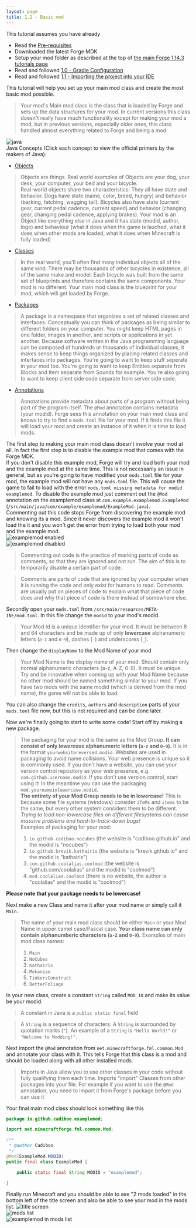```yaml
---
layout: page
title: 1.2 - Basic mod
---
```

This tutorial assumes you have already
- Read the [Pre-requisites](https://cadiboo.github.io/tutorials/Pre-requisites)
- Downloaded the latest Forge MDK
- Setup your mod folder as described at the top of [the main Forge 1.14.3 tutorials page](/tutorials/1.14.3/forge/)
- Read and followed [1.0 - Gradle Configuration](https://cadiboo.github.io/tutorials/1.14.3/forge/1.0-gradle-configuration/)
- Read and followed [1.1 - Importing the project into your IDE](https://cadiboo.github.io/tutorials/1.14.3/forge/1.1-importing-project/)

This tutorial will help you set up your main mod class and create the most basic mod possible.
> Your mod's Main mod class is the class that is loaded by Forge and sets up the data structures for your mod. In current versions this class doesn't really have much functionality except for making your mod a mod, but in previous versions, especially older ones, this class handled almost everything related to Forge and being a mod.

![java](/tutorials/1.14.3/forge/1.2-basic-mod/java.png "java")  
Java Concepts (Click each concept to view the official primers by the makers of Java):  
- [Objects](https://docs.oracle.com/javase/tutorial/java/concepts/object.html)
> Objects are things. Real world examples of Objects are your dog, your desk, your computer, your bed and your bicycle.  
> Real-world objects share two characteristics: They all have state and behavior. Dogs have state (name, color, breed, hungry) and behavior (barking, fetching, wagging tail). Bicycles also have state (current gear, current pedal cadence, current speed) and behavior (changing gear, changing pedal cadence, applying brakes).
> Your mod is an Object like everything else in Java and it has state (modid, author, logo) and behaviour (what it does when the game is lauched, what it does when other mods are loaded, what it does when Minecraft is fully loaded)

- [Classes](https://docs.oracle.com/javase/tutorial/java/concepts/class.html)
> In the real world, you'll often find many individual objects all of the same kind. There may be thousands of other bicycles in existence, all of the same make and model. Each bicycle was built from the same set of blueprints and therefore contains the same components.
> Your mod is no different. Your main mod class is the blueprint for your mod, which will get loaded by Forge.

- [Packages](https://docs.oracle.com/javase/tutorial/java/concepts/package.html)
> A package is a namespace that organizes a set of related classes and interfaces. Conceptually you can think of packages as being similar to different folders on your computer. You might keep HTML pages in one folder, images in another, and scripts or applications in yet another. Because software written in the Java programming language can be composed of hundreds or thousands of individual classes, it makes sense to keep things organized by placing related classes and interfaces into packages.
> You're going to want to keep stuff seperate in your mod too. You're going to want to keep Entities separate from Blocks and Item separate from Sounds for example. You're also going to want to keep client side code separate from server side code.

- [Annotations](https://docs.oracle.com/javase/tutorial/java/annotations/)
> Annotations provide metadata about parts of a program without being part of the program itself. The `@Mod` annotation contains metadata (your modid). Forge sees this annotation on your main mod class and knows to try to find a `mods.toml` file for your mod. If it finds this file it will load your mod and create an instance of it when it is time to load mods.

The first step to making your main mod class doesn't involve your mod at all. In fact the first step is to disable the example mod that comes with the Forge MDK.  
If you don't disable this example mod, Forge will try and load both your mod and the example mod at the same time. This is not necessarily an issue in general, but as you're going to have modified your `mods.toml` file for your mod, the example mod will not have any `mods.toml` file. This will cause the game to fail to load with the error `mods.toml missing metadata for modid examplemod`. To disable the example mod just comment out the `@Mod` annotation on the examplemod class at `com.example.examplemod.ExampleMod` (`/src/main/java/com/example/examplemod/ExampleMod.java`).  
Commenting out this code stops Forge from discovering the example mod and knowing its a mod. Since it never discovers the example mod it won't load the it and you won't get the error from trying to load both your mod and the example mod.  
![examplemod enabled](/tutorials/1.14.3/forge/1.2-basic-mod/examplemod-enabled.png "examplemod enabled")  
![examplemod disabled](/tutorials/1.14.3/forge/1.2-basic-mod/examplemod-disabled.png "examplemod disabled")
> Commenting out code is the practice of marking parts of code as comments, so that they are ignored and not run. The aim of this is to temporarily disable a certain part of code.

> Comments are parts of code that are ignored by your computer when it is running the code and only exist for humans to read. Comments are usually put on pieces of code to explain what that piece of code does and why that piece of code is there instead of somewhere else.

Secondly open your `mods.toml` from `/src/main/resources/META-INF/mod.toml`. In this file change the `modid` to your mod's modid.
> Your Mod Id is a unique identifier for your mod. It must be between 8 and 64 characters and be made up of only **lowercase** alphanumeric letters (`a-z` and `0-9`), dashes (`-`) and underscores (`_`).

Then change the `displayName` to the Mod Name of your mod
> Your Mod Name is the display name of your mod. Should contain only normal alphanumeric characters (a-z, A-Z, 0-9). It must be unique. Try and be innovative when coming up with your Mod Name because no other mod should be named something similar to your mod. If you have two mods with the same modid (which is derived from the mod name), the game will not be able to load.

You can also change the `credits`, `authors` and `description` parts of your `mods.toml` file now, but this is not required and can be done later.

Now we're finally going to start to write some code!
Start off by making a new package.
> The packaging for your mod is the same as the Mod Group. **It can consist of only *lowercase* alphanumeric letters (`a-z` and `0-9`).** It is in the format `yourwebsitereversed.modid`. Websites are used in packaging to avoid name collisions. Your web presence is unique so it is commonly used. If you don’t have a website, you can use your version control repository as your web presence, e.g. `com.github.username.modid`. If you don’t use version control, start using it! In the meantime you can use the packaging `mod.yournameinlowercase.modid`.  
**The entirety of your Mod Group needs to be in lowercase!** This is because some file systems (windows) consider `iTeMs` and `items` to be the same, but every other system considers them to be different. *Trying to load non-lowercase files on different filesystems can cause massive problems and hard-to-track-down bugs!*  
Examples of packaging for your mod:  
> 1) `io.github.cadiboo.nocubes` (the website is "cadiboo.github.io" and the modid is "nocubes")  
> 2) `io.github.krevik.kathairis` (the website is "krevik.github.io" and the modid is "kathairis")  
> 3) `com.github.coolalias.coolmod` (the website is "github.com/coolalias" and the modid is "coolmod")  
> 4) `mod.coolalias.coolmod` (there is no website, the author is "coolalias" and the modid is "coolmod")

**Please note that your package needs to be lowercase!**  

Next make a new Class and name it after your mod name or simply call it `Main`.
> The name of your main mod class should be either `Main` or your Mod Name in upper camel case/Pascal case. **Your class name can only contain alphanumberic characters (`a-Z` and `0-9`).** Examples of main mod class names:  
> 1) `Main`  
> 2) `NoCubes`  
> 3) `Kathairis`  
> 4) `Mekanism`  
> 5) `TinkersConstruct`  
> 6) `BetterFoliage`

In your new class, create a constant `String` called `MOD_ID` and make its value be your modid.
> A constant in Java is a `public static final` field

> A `String` is a sequence of characters. A `String` is surrounded by quotation marks (`"`). An example of a `String` is `"Hello World!"` or `"Welcome to Modding!"`.

Next import the `@Mod` annotation from `net.minecraftforge.fml.common.Mod` and annotate your class with it. This tells Forge that this class is a mod and should be loaded along with all other installed mods.
> Imports in Java allow you to use other classes in your code without fully qualifying them each time. Imports "import" Classes from other packages into your file. For example if you want to use the `@Mod` annotation, you need to import it from Forge's package before you can use it

Your final main mod class should look something like this
```java
package io.github.cadiboo.examplemod;

import net.minecraftforge.fml.common.Mod;

/**
 * @author Cadiboo
 */
@Mod(ExampleMod.MODID)
public final class ExampleMod {

	public static final String MODID = "examplemod";

}
```

Finally run Minecraft and you should be able to see "2 mods loaded" in the bottom left of the title screen and also be able to see your mod in the mods list.
![title screen](/tutorials/1.14.3/forge/1.2-basic-mod/title-screen.png "title screen")  
![mods list](/tutorials/1.14.3/forge/1.2-basic-mod/mods-list.png "mods list")  
![examplemod in mods list](/tutorials/1.14.3/forge/1.2-basic-mod/examplemod-in-mods-list.png "examplemod in mods list")
